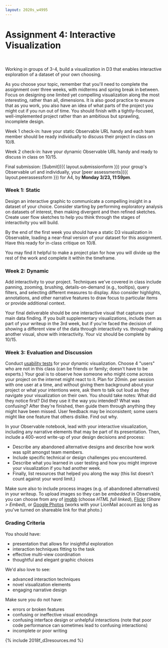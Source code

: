 ```yaml
---
layout: 2020s_w4995
---
```


# Assignment 4: Interactive Visualization
<br>

Working in groups of 3-4, build a visualization in D3 that enables interactive exploration of a dataset of your own choosing.

As you choose your topic, remember that you'll need to complete the assignment over three weeks, with midterms and spring break in between. Focus on designing one limited yet compelling visualization along the most interesting, rather than all, dimensions. It is also good practice to ensure that as you work, you also have an idea of what parts of the project you might cut if you run out of time. You should finish with a tightly-focused, well-implemented project rather than an ambitious but sprawling, incomplete design.

Week 1 check-in: have your static Observable URL handy and each team member should be ready individually to discuss their project in class on 10/8.

Week 2 check-in: have your dynamic Observable URL handy and ready to discuss in class on 10/15.

Final submission: [Submit]({{ layout.submissionform }}) your group's Observable url and individually, your [peer assessments]({{ layout.peerassessform }}) for A4, by **Monday 3/23, 11:59pm**.

### Week 1: Static

Design an interactive graphic to communicate a compelling insight in a dataset of your choice. Consider starting by performing exploratory analysis on datasets of interest, then making divergent and then refined sketches. Create user flow sketches to help you think through the stages of interactivity you will build.

By the end of the first week you should have a static D3 visualization in Observable, loading a near-final version of your dataset for this assignment. Have this ready for in-class critique on 10/8.

You may find it helpful to make a project plan for how you will divide up the rest of the work and complete it within the timeframe.

### Week 2: Dynamic

Add interactivity to your project. Techniques we've covered in class include panning, zooming, brushing, details-on-demand (e.g., tooltips), query filters, and selecting different measures to display. Also consider highlights, annotations, and other narrative features to draw focus to particular items or provide additional context.

Your final deliverable should be one interactive visual that captures your main data finding. If you built supplementary visualizations, include them as part of your writeup in the 3rd week, but if you're faced the decision of showing a different view of the data through interactivity vs. through making another visual, show with interactivity. Your viz should be complete by 10/15.

### Week 3: Evaluation and Discussion

Conduct [usability tests](https://faculty.washington.edu/ajko/books/design-methods/how-to-evaluate-empirically.html) for your dynamic visualization. Choose 4 "users" who are not in this class (can be friends or family; doesn't have to be experts.) Your goal is to observe how someone who might come across your project on the internet might react to it. Plan for 20min. per session with one user at a time, and without giving them background about your project or what your intentions were, ask them to talk out loud as they navigate your visualization on their own. You should take notes: What did they notice first? Did they use it the way you intended? What was confusing? After they're finished, then guide them through anything they might have been missed. User feedback may be inconsistent; some users might like one feature that others dislike. Find out why.

In your Observable notebook, lead with your interactive visualization, including any narrative elements that may be part of its presentation. Then, include a 400-word write-up of your design decisions and process:
- Describe any abandoned alternative designs and describe how work was split amongst team members.
- Include specific technical or design challenges you encountered.
- Describe what you learned in user testing and how you might improve your visualization if you had another week.
- Finally, list resources that helped you along the way (this list doesn't count against your word limit.)

Make sure also to include process images (e.g. of abandoned alternatives) in your writeup. To upload images so they can be _embedded_ in Observable, you can choose from any of [imgbb](https://imgbb.com/) (choose *HTML full linked*), [Flickr](https://www.flickr.com/) (*Share > Embed*), or [Google Photos](https://ctrlq.org/google/photos/) (works with your LionMail account as long as you've turned on shareable link for that photo.)

### Grading Criteria

You should have:
-  presentation that allows for insightful exploration
-  interaction techniques fitting to the task
-  effective multi-view coordination
-  thoughtful and elegant graphic choices

We'd also love to see:
-   advanced interaction techniques
-   novel visualization elements
-   engaging narrative design

Make sure you do not have:
-   errors or broken features
-   confusing or ineffective visual encodings
-   confusing interface design or unhelpful interactions (note that poor code performance can sometimes lead to confusing interactions)
-   incomplete or poor writing

{% include 2018f_d3resources.md %}
